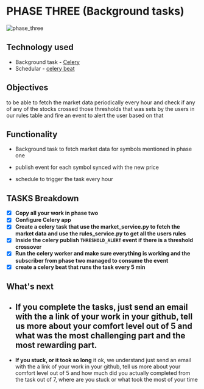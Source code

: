 # PHASE THREE (Background tasks)

![phase_three](../imgs/phase-three.jpg)

## Technology used

- Background task - [Celery](https://docs.celeryq.dev/en/stable/getting-started/first-steps-with-celery.html)
- Schedular - [celery beat](https://docs.celeryq.dev/en/stable/userguide/periodic-tasks.html)

## Objectives

to be able to fetch the market data periodically every hour and check if any of any of the stocks crossed those thresholds that was sets by the users in our rules table and fire an event to alert the user based on that

## Functionality

- Background task to fetch market data for symbols mentioned in phase one

- publish event for each symbol synced with the new price

- schedule to trigger the task every hour

## TASKS Breakdown

- [x] **Copy all your work in phase two**
- [x] **Configure Celery app**
- [x] **Create a celery task that use the market_service.py to fetch the market data and use the rules_service.py to get all the users rules**
- [x] **Inside the celery publish `THRESHOLD_ALERT` event if there is a threshold crossover**
- [x] **Run the celery worker and make sure everything is working and the subscriber from phase two managed to consume the event**
- [x] **create a celery beat that runs the task every 5 min**

## What's next

- ## **If you complete the tasks**, just send an email with the a link of your work in your github, tell us more about your comfort level out of 5 and what was the most challenging part and the most rewarding part.

- **If you stuck, or it took so long** it ok, we understand just send an email with the a link of your work in your github, tell us more about your comfort level out of 5 and how much did you actually completed from the task out of 7, where are you stuck or what took the most of your time

